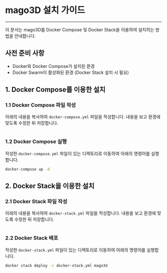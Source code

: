 # mago3D 설치 가이드

---

이 문서는 mago3D를 Docker Compose 및 Docker Stack을 이용하여 설치하는 방법을 안내합니다.

## 사전 준비 사항
* Docker와 Docker Compose가 설치된 환경
* Docker Swarm이 활성화된 환경 (Docker Stack 설치 시 필요)

## 1. Docker Compose를 이용한 설치
### 1.1 Docker Compose 파일 작성
아래의 내용을 복사하여 `docker-compose.yml` 파일을 작성합니다.
내용을 보고 환경에 맞도록 수정한 뒤 저장합니다.

```yaml


```

### 1.2 Docker Compose 실행
작성한 `docker-compose.yml` 파일이 있는 디렉토리로 이동하여 아래의 명령어를 실행합니다.

```bash
docker-compose up -d
```


## 2. Docker Stack을 이용한 설치
### 2.1 Docker Stack 파일 작성
아래의 내용을 복사하여 `docker-stack.yml` 파일을 작성합니다.
내용을 보고 환경에 맞도록 수정한 뒤 저장합니다.

```yaml

```

### 2.2 Docker Stack 배포
작성한 `docker-stack.yml` 파일이 있는 디렉토리로 이동하여 아래의 명령어를 실행합니다.

```bash
docker stack deploy -c docker-stack.yml mago3d
```
